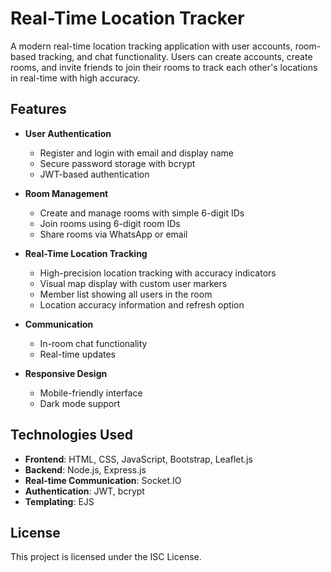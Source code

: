# Real-Time Location Tracker

A modern real-time location tracking application with user accounts, room-based tracking, and chat functionality. Users can create accounts, create rooms, and invite friends to join their rooms to track each other's locations in real-time with high accuracy.

## Features

- **User Authentication**
  - Register and login with email and display name
  - Secure password storage with bcrypt
  - JWT-based authentication

- **Room Management**
  - Create and manage rooms with simple 6-digit IDs
  - Join rooms using 6-digit room IDs
  - Share rooms via WhatsApp or email

- **Real-Time Location Tracking**
  - High-precision location tracking with accuracy indicators
  - Visual map display with custom user markers
  - Member list showing all users in the room
  - Location accuracy information and refresh option

- **Communication**
  - In-room chat functionality
  - Real-time updates

- **Responsive Design**
  - Mobile-friendly interface
  - Dark mode support

## Technologies Used

- **Frontend**: HTML, CSS, JavaScript, Bootstrap, Leaflet.js
- **Backend**: Node.js, Express.js
- **Real-time Communication**: Socket.IO
- **Authentication**: JWT, bcrypt
- **Templating**: EJS

## License

This project is licensed under the ISC License. 